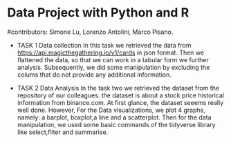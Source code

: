 # Data Project with Python and R
#contributors: Simone Lu, Lorenzo Antolini, Marco Pisano.

* TASK 1 Data collection
 In this task we retrieved the data from https://api.magicthegathering.io/v1/cards in json format.
 Then we flattened the data, so that we can work in a tabular form we further analysis. Subsequently, we did some manipulation by excluding the colums that do not provide any additional information.




* TASK 2 Data Analysis
  In the task two we retrieved the dataset from the repository of our colleagues. the dataset is about a stock price historical information from binance.com. At first glance, the dataset seeems really well done. However, For the Data visualizations, we plot 4 graphs, namely: a barplot, boxplot,a line and a scatterplot.
  Then for the data manipulation, we used some basic commands of the tidyverse library like select,filter and summarise.

